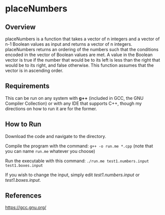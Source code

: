 # placeNumbers

## Overview
placeNumbers is a function that takes a vector of n integers and a vector of n-1 Boolean values as input and returns a vector of n integers. placeNumbers returns an ordering of the numbers such that the conditions encoded in the vector of Boolean values are met. A value in the Boolean vector is true if the number that would be to its left is less than the right that would be to its right, and false otherwise. This function assumes that the vector is in ascending order.

## Requirements
This can be run on any system with **g++** (included in GCC, the GNU Compiler Collection) or with any IDE that supports C++, though my directions on how to run it are for the former.

## How to Run
Download the code and navigate to the directory.

Compile the program with the command: `g++ -o run.me *.cpp` (note that you can name `run.me` whatever you choose)

Run the executable with this command:
`./run.me test1.numbers.input test1.boxes.input`

If you wish to change the input, simply edit *test1.numbers.input* or *test1.boxes.input*.

## References
https://gcc.gnu.org/